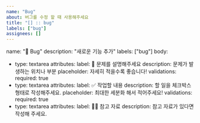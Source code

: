 ```yaml
---
name: "Bug"
about: 버그를 수정 할 때 사용해주세요
title: "[] :: bug"
labels: ["bug"]
assignees: []
---
```

name: "🐞 Bug"
description: "새로운 기능 추가"
labels: ["bug"]
body:
- type: textarea
  attributes:
  label: 📄 문제를 설명해주세요
  description: 문제가 발생하는 위치나 부분
  placeholder: 자세히 적을수록 좋습니다!
  validations:
  required: true
- type: textarea
  attributes:
  label: ✅ 작업할 내용
  description: 할 일을 체크박스 형태로 작성해주세요.
  placeholder: 최대한 세분화 해서 적어주세요!
  validations:
  required: true
- type: textarea
  attributes:
  label: 🙋🏻 참고 자료
  description: 참고 자료가 있다면 작성해 주세요.